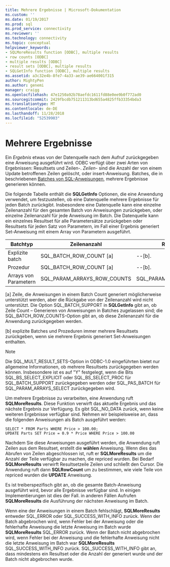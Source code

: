 ```yaml
---
title: Mehrere Ergebnisse | Microsoft-Dokumentation
ms.custom: ''
ms.date: 01/19/2017
ms.prod: sql
ms.prod_service: connectivity
ms.reviewer: ''
ms.technology: connectivity
ms.topic: conceptual
helpviewer_keywords:
- SQLMoreResults function [ODBC], multiple results
- row counts [ODBC]
- multiple results [ODBC]
- result sets [ODBC], multiple results
- SQLGetInfo function [ODBC], multiple results
ms.assetid: a3c32e4b-8fe7-4a33-ae39-ae664001f315
author: MightyPen
ms.author: genemi
manager: craigg
ms.openlocfilehash: 47e1250a92b78aefdc1611fd88e0ee9b0f772ad0
ms.sourcegitcommit: 2429fbcdb751211313bd655a4825ffb33354bda3
ms.translationtype: MT
ms.contentlocale: de-DE
ms.lasthandoff: 11/28/2018
ms.locfileid: "52539903"
---
```

# <a name="multiple-results"></a>Mehrere Ergebnisse
Ein *Ergebnis* etwas von der Datenquelle nach dem Aufruf zurückgegeben eine Anweisung ausgeführt wird. ODBC verfügt über zwei Arten von Ergebnissen: Resultsets und Zeilen-. *Zeilen-* sind die Anzahl der von einem Update betroffenen Zeilen gelöscht, oder insert-Anweisung. Batches, die in beschriebenen [Batches von SQL-Anweisungen](../../../odbc/reference/develop-app/batches-of-sql-statements.md), mehrere Ergebnisse generieren können.  
  
 Die folgende Tabelle enthält die **SQLGetInfo** Optionen, die eine Anwendung verwendet, um festzustellen, ob eine Datenquelle mehrere Ergebnisse für jeden Batch zurückgibt. Insbesondere eine Datenquelle kann eine einzelne Zeilenanzahl für den gesamten Batch von Anweisungen zurückgeben, oder einzelne Zeilenanzahl für jede Anweisung im Batch. Die Datenquelle kann ein einzelnes Resultset für alle Parametersätze zurückgeben oder Resultsets für jeden Satz von Parametern, im Fall einer Ergebnis generiert Set-Anweisung mit einem Array von Parametern ausgeführt.  
  
|Batchtyp|Zeilenanzahl|Resultsets|  
|----------------|----------------|-----------------|  
|Explizite batch|SQL_BATCH_ROW_COUNT [a]|--[b].|  
|Prozedur|SQL_BATCH_ROW_COUNT [a]|--[b].|  
|Arrays von Parametern|SQL_PARAM_ARRAYS_ROW_COUNTS|SQL_PARAM_ARRAYS_SELECTS|  
  
 [a] Zeile, die Anweisungen in einem Batch Count generiert möglicherweise unterstützt werden, aber die Rückgabe von der Zeilenanzahl wird nicht unterstützt. Die Option SQL_BATCH_SUPPORT in **SQLGetInfo** gibt an, ob Zeile Count – Generieren von Anweisungen in Batches zugelassen sind; die SQL_BATCH_ROW_COUNTS-Option gibt an, ob diese Zeilenanzahl für die Anwendung zurückgegeben werden.  
  
 [b] explizite Batches und Prozeduren immer mehrere Resultsets zurückgeben, wenn sie mehrere Ergebnis generiert Set-Anweisungen enthalten.  
  
> [!NOTE]  
>  Die SQL_MULT_RESULT_SETS-Option in ODBC-1.0 eingeführten bietet nur allgemeine Informationen, ob mehrere Resultsets zurückgegeben werden können. Insbesondere ist es auf "Y" festgelegt, wenn die Bits SQL_BS_SELECT_EXPLICIT oder SQL_BS_SELECT_PROC für SQL_BATCH_SUPPORT zurückgegeben werden oder SQL_PAS_BATCH für SQL_PARAM_ARRAYS_SELECT zurückgegeben wird.  
  
 Um mehrere Ergebnisse zu verarbeiten, eine Anwendung ruft **SQLMoreResults**. Diese Funktion verwirft das aktuelle Ergebnis und das nächste Ergebnis zur Verfügung. Es gibt SQL_NO_DATA zurück, wenn keine weiteren Ergebnisse verfügbar sind. Nehmen wir beispielsweise an, dass die folgenden Anweisungen als Batch ausgeführt werden:  
  
```  
SELECT * FROM Parts WHERE Price > 100.00;  
UPDATE Parts SET Price = 0.9 * Price WHERE Price > 100.00  
```  
  
 Nachdem Sie diese Anweisungen ausgeführt werden, die Anwendung ruft Zeilen aus dem Resultset, erstellt die **wählen** Anweisung. Wenn dies das Abrufen von Zeilen abgeschlossen ist, ruft er **SQLMoreResults** um die Anzahl der Teile verfügbar zu machen, die repriced wurden. Bei Bedarf **SQLMoreResults** verwirft Resultsetzeile Zeilen und schließt den Cursor. Die Anwendung ruft dann **SQLRowCount** um zu bestimmen, wie viele Teile von repriced wurden die **UPDATE** Anweisung.  
  
 Es ist treiberspezifisch gibt an, ob die gesamte Batch-Anweisung ausgeführt wird, bevor alle Ergebnisse verfügbar sind. In einigen Implementierungen ist dies der Fall. in anderen Fällen Aufrufen **SQLMoreResults** die Ausführung der nächsten Anweisung im Batch.  
  
 Wenn eine der Anweisungen in einem Batch fehlschlägt, **SQLMoreResults** entweder SQL_ERROR oder SQL_SUCCESS_WITH_INFO zurück. Wenn der Batch abgebrochen wird, wenn Fehler bei der Anweisung oder die fehlerhafte Anweisung die letzte Anweisung im Batch wurde **SQLMoreResults** SQL_ERROR zurück. Wenn der Batch nicht abgebrochen wird, wenn Fehler bei der Anweisung und die fehlerhafte Anweisung nicht die letzte Anweisung im Batch war **SQLMoreResults** SQL_SUCCESS_WITH_INFO zurück. SQL_SUCCESS_WITH_INFO gibt an, dass mindestens ein Resultset oder die Anzahl der generiert wurde und der Batch nicht abgebrochen wurde.
